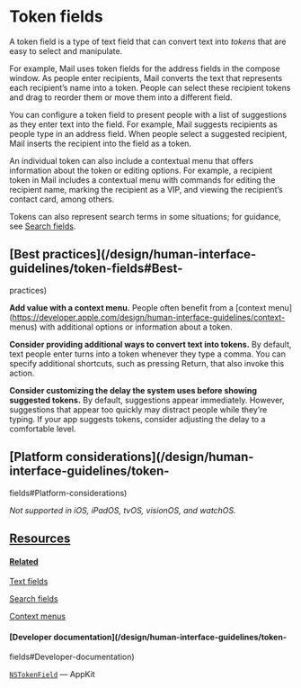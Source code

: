 # Token fields

A token field is a type of text field that can convert text into _tokens_ that
are easy to select and manipulate.

For example, Mail uses token fields for the address fields in the compose
window. As people enter recipients, Mail converts the text that represents
each recipient’s name into a token. People can select these recipient tokens
and drag to reorder them or move them into a different field.

You can configure a token field to present people with a list of suggestions
as they enter text into the field. For example, Mail suggests recipients as
people type in an address field. When people select a suggested recipient,
Mail inserts the recipient into the field as a token.

An individual token can also include a contextual menu that offers information
about the token or editing options. For example, a recipient token in Mail
includes a contextual menu with commands for editing the recipient name,
marking the recipient as a VIP, and viewing the recipient’s contact card,
among others.

Tokens can also represent search terms in some situations; for guidance, see
[Search fields](/design/human-interface-guidelines/search-fields).

## [Best practices](/design/human-interface-guidelines/token-fields#Best-
practices)

**Add value with a context menu.** People often benefit from a [context
menu](https://developer.apple.com/design/human-interface-guidelines/context-
menus) with additional options or information about a token.

**Consider providing additional ways to convert text into tokens.** By
default, text people enter turns into a token whenever they type a comma. You
can specify additional shortcuts, such as pressing Return, that also invoke
this action.

**Consider customizing the delay the system uses before showing suggested
tokens.** By default, suggestions appear immediately. However, suggestions
that appear too quickly may distract people while they’re typing. If your app
suggests tokens, consider adjusting the delay to a comfortable level.

## [Platform considerations](/design/human-interface-guidelines/token-
fields#Platform-considerations)

 _Not supported in iOS, iPadOS, tvOS, visionOS, and watchOS._

## [Resources](/design/human-interface-guidelines/token-fields#Resources)

#### [Related](/design/human-interface-guidelines/token-fields#Related)

[Text fields](/design/human-interface-guidelines/text-fields)

[Search fields](/design/human-interface-guidelines/search-fields)

[Context menus](/design/human-interface-guidelines/context-menus)

#### [Developer documentation](/design/human-interface-guidelines/token-
fields#Developer-documentation)

[`NSTokenField`](/documentation/AppKit/NSTokenField) — AppKit

